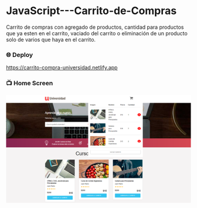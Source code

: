 # JavaScript---Carrito-de-Compras
Carrito de compras con agregado de productos, cantidad para productos que ya esten en el carrito, vaciado del carrito o eliminación de un producto solo de varios que haya en el carrito.


### :globe_with_meridians: Deploy 
https://carrito-compra-universidad.netlify.app

### :tv: Home Screen
![home](/img/carrito.png)
